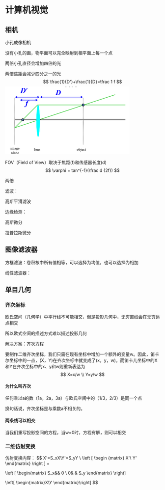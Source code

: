 # 计算机视觉

## 相机

小孔成像相机

没有小孔的画，物平面可以完全映射到相平面上每一个点



两倍小孔直径会增加四倍的光

两倍焦距会减少四分之一的光
$$
\frac{1}{D'}+\frac{1}{D}=\frac 1 f
$$
<img src="pics/image-20230608165943552.png" alt="image-20230608165943552" style="zoom:50%;" />



FOV（Field of View）取决于焦距(f)和传感器长度(d)
$$
\varphi = tan^{-1}(\frac d {2f})
$$


两倍

滤波：

高斯平滑滤波



边缘检测：

高斯微分

拉普拉斯微分



## 图像滤波器

方框滤波：卷积核中所有值相等，可以选择为均值，也可以选择为相加



线性滤波器：



## 单目几何

### 齐次坐标

欧氏空间（几何学）中平行线不可能相交，但是投影几何中，无穷直线会在无穷远点相交

所以欧式空间的描述方式难以描述投影几何

解决方案：齐次方程

要制作二维齐次坐标，我们只需在现有坐标中增加一个额外的变量w。因此，笛卡尔坐标中的一点，(X，Y)在齐次坐标中就变成了(x，y，w)。而笛卡儿坐标中的X和Y在齐次坐标中的x、y和w则重新表达为
$$
X=x/w \\
Y=y/w
$$

#### 为什么叫齐次

任何乘以a的数（1a，2a，3a）与欧氏空间中的（1/3，2/3）是同一个点

换句话说，齐次坐标是与乘数a不相关的。

#### 两条线可以相交

当我们重写投影空间的方程，当w=0时，方程有解，则可以相交



### 二维仿射变换

仿射变换内容：
$$
X'=S_xX\\Y'=S_yY
\\
\left [
\begin  {matrix}
X'\\
Y'
\end{matrix}
\right ] =

\left [ \begin{matrix}
S_x&&  0 \\
0&  & S_y \end{matrix} \right]

\left[ \begin{matrix}X\\Y \end{matrix}\right]
$$
